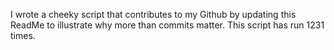 I wrote a cheeky script that contributes to my Github by updating this ReadMe to illustrate why more than commits matter. This script has run 1231 times.